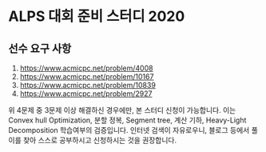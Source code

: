# ALPS 대회 준비 스터디 2020

## 선수 요구 사항
1. https://www.acmicpc.net/problem/4008
2. https://www.acmicpc.net/problem/10167
3. https://www.acmicpc.net/problem/10839
4. https://www.acmicpc.net/problem/2927

위 4문제 중 3문제 이상 해결하신 경우에만, 본 스터디 신청이 가능합니다.
이는 Convex hull Optimization, 분할 정복, Segment tree, 계산 기하, Heavy-Light Decomposition 학습여부의 검증입니다.
인터넷 검색이 자유로우니, 블로그 등에서 풀이를 찾아 스스로 공부하시고 신청하시는 것을 권장합니다.
 
